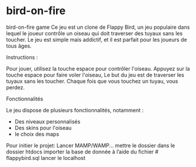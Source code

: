 # bird-on-fire
bird-on-fire game
Ce jeu est un clone de Flappy Bird, un jeu populaire dans lequel le joueur contrôle un oiseau qui doit traverser des tuyaux sans les toucher. Le jeu est simple mais addictif, et il est parfait pour les joueurs de tous âges.

Instructions :

Pour jouer, utilisez la touche espace pour contrôler l'oiseau. Appuyez sur la touche espace pour faire voler l'oiseau, Le but du jeu est de traverser les tuyaux sans les toucher. Chaque fois que vous touchez un tuyau, vous perdez.


Fonctionnalités

Le jeu dispose de plusieurs fonctionnalités, notamment :
- Des niveaux personnalisés
- Des skins pour l'oiseau
- le choix des maps 


Pour initier le projet:
Lancer MAMP/WAMP...
mettre le dossier dans le dossier htdocs
importer la base de donnée à l’aide du fichier # flappybird.sql
lancer le localhost

